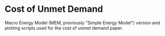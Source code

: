 # Cost of Unmet Demand
Macro Energy Model (MEM, previously "Simple Energy Model") version and plotting scripts used for the cost of unmet demand paper.
